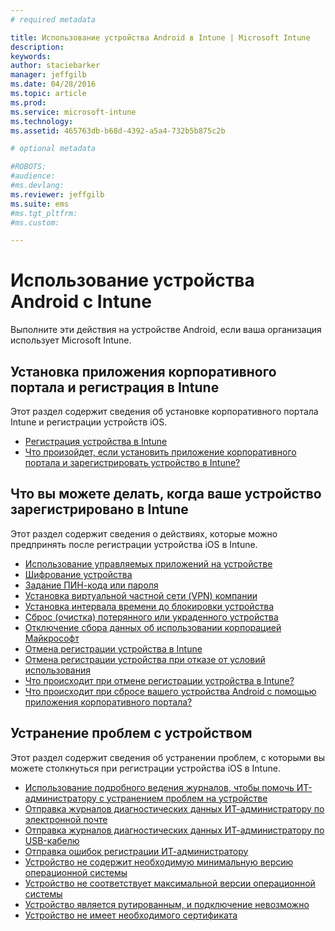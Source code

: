 ```yaml
---
# required metadata

title: Использование устройства Android в Intune | Microsoft Intune
description:
keywords:
author: staciebarker
manager: jeffgilb
ms.date: 04/28/2016
ms.topic: article
ms.prod:
ms.service: microsoft-intune
ms.technology:
ms.assetid: 465763db-b68d-4392-a5a4-732b5b875c2b

# optional metadata

#ROBOTS:
#audience:
#ms.devlang:
ms.reviewer: jeffgilb
ms.suite: ems
#ms.tgt_pltfrm:
#ms.custom:

---
```



# Использование устройства Android с Intune

Выполните эти действия на устройстве Android, если ваша организация использует Microsoft Intune.

## Установка приложения корпоративного портала и регистрация в Intune

Этот раздел содержит сведения об установке корпоративного портала Intune и регистрации устройств iOS.

- [Регистрация устройства в Intune](enroll-your-device-in-Intune-android.md)</br>
- [Что произойдет, если установить приложение корпоративного портала и зарегистрировать устройство в Intune?](what-happens-if-you-install-the-company-portal-app-and-enroll-your-device-in-intune-android.md)

## Что вы можете делать, когда ваше устройство зарегистрировано в Intune

Этот раздел содержит сведения о действиях, которые можно предпринять после регистрации устройства iOS в Intune.

- [Использование управляемых приложений на устройстве](use-managed-apps-on-your-device-android.md)</br>
- [Шифрование устройства](encrypt-your-device-android.md)</br>
- [Задание ПИН-кода или пароля](set-your-pin-or-password-android.md)</br>
- [Установка виртуальной частной сети (VPN) компании](install-your-companys-virtual-private-network-VPN-android.md)</br>
- [Установка интервала времени до блокировки устройства](set-the-amount-of-time-before-your-device-is-locked-android.md)</br>
- [Сброс (очистка) потерянного или украденного устройства](reset-erase-your-lost-or-stolen-device-android.md)</br>
- [Отключение сбора данных об использовании корпорацией Майкрософт](turn-off-microsoft-usage-data-collection-android.md)</br>
- [Отмена регистрации устройства в Intune](unenroll-your-device-from-intune-android.md)</br>
- [Отмена регистрации устройства при отказе от условий использования](unenroll-your-device-from-intune-if-you-declined-terms-of-use-android.md)</br>
- [Что происходит при отмене регистрации устройства в Intune?](what-happens-if-you-unenroll-your-device-from-intune-android.md)</br>
- [Что происходит при сбросе вашего устройства Android с помощью приложения корпоративного портала?](what-happens-if-you-reset-your-device-using-the-company-portal-android.md)

## Устранение проблем с устройством

Этот раздел содержит сведения об устранении проблем, с которыми вы можете столкнуться при регистрации устройства iOS в Intune.

- [Использование подробного ведения журналов, чтобы помочь ИТ-администратору с устранением проблем на устройстве](use-verbose-logging-to-help-your-it-administrator-fix-device-issues-android.md)</br>
- [Отправка журналов диагностических данных ИТ-администратору по электронной почте](send-diagnostic-data-logs-to-your-it-administrator-using-email-android.md)</br>
- [Отправка журналов диагностических данных ИТ-администратору по USB-кабелю](send-diagnostic-data-logs-to-your-it-administrator-using-a-usb-cable-android.md)</br>
- [Отправка ошибок регистрации ИТ-администратору](send-enrollment-errors-to-your-it-administrator-android.md)</br>
- [Устройство не содержит необходимую минимальную версию операционной системы](device-doesnt-have-the-required-minimum-operating-system-version-android.md)</br>
- [Устройство не соответствует максимальной версии операционной системы](device-doesnt-comply-with-maximum-operating-system-version-android.md)</br>
- [Устройство является рутированным, и подключение невозможно](your-device-is-rooted-and-you-cant-connect-android.md)
- [Устройство не имеет необходимого сертификата](your-device-is-missing-a-required-certificate-android.md)



<!--HONumber=May16_HO1-->


